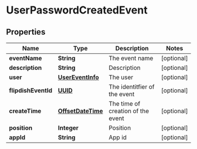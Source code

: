 
# UserPasswordCreatedEvent

## Properties
Name | Type | Description | Notes
------------ | ------------- | ------------- | -------------
**eventName** | **String** | The event name |  [optional]
**description** | **String** | Description |  [optional]
**user** | [**UserEventInfo**](UserEventInfo.md) | The user |  [optional]
**flipdishEventId** | [**UUID**](UUID.md) | The identitfier of the event |  [optional]
**createTime** | [**OffsetDateTime**](OffsetDateTime.md) | The time of creation of the event |  [optional]
**position** | **Integer** | Position |  [optional]
**appId** | **String** | App id |  [optional]



